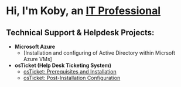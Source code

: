 <h1>Hi, I'm Koby, an <a href="www.linkedin.com/in/koby-noble-aa1917140">IT Professional</a>

<h2> Technical Support & Helpdesk Projects:</h2>

- <b>Microsoft Azure</b>
  - [Installation and configuring of Active Directory within Micrsoft Azure VMs]
- <b>osTicket (Help Desk Ticketing System)</b>
  - [osTicket: Prerequisites and Installation](https://github.com/koby-nob/kobynoble/blob/main/osTicket%20Pre-Install)
  - [osTicket: Post-Installation Configuration](https://github.com/koby-nob/kobynoble/blob/main/osTicket%20Post-Install)
